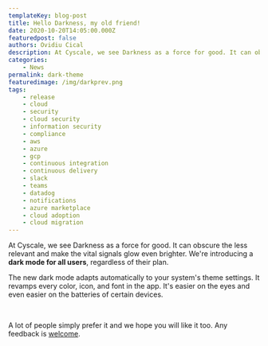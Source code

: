```yaml
---
templateKey: blog-post
title: Hello Darkness, my old friend!
date: 2020-10-20T14:05:00.000Z
featuredpost: false
authors: Ovidiu Cical
description: At Cyscale, we see Darkness as a force for good. It can obscure the less relevant and make the vital signals glow even brighter. We're introducing a dark mode for all users
categories:
    - News
permalink: dark-theme
featuredimage: /img/darkprev.png
tags:
    - release
    - cloud
    - security
    - cloud security
    - information security
    - compliance
    - aws
    - azure
    - gcp
    - continuous integration
    - continuous delivery
    - slack
    - teams
    - datadog
    - notifications
    - azure marketplace
    - cloud adoption
    - cloud migration
---
```


At Cyscale, we see Darkness as a force for good. It can obscure the less relevant and make the vital signals glow even brighter. We're introducing a **dark mode for all users**, regardless of their plan.

The new dark mode adapts automatically to your system's theme settings. It revamps every color, icon, and font in the app. It's easier on the eyes and even easier on the batteries of certain devices.

<br/>

A lot of people simply prefer it and we hope you will like it too. Any feedback is [welcome](https://cyscale.com/support).

<br/>